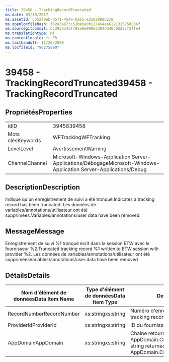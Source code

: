 ```yaml
---
title: 39458 - TrackingRecordTruncated
ms.date: 03/30/2017
ms.assetid: 5352f0eb-d571-454a-bab5-e2162888b218
ms.openlocfilehash: f02a34673c51be6e0b127a64e4622131575d836f
ms.sourcegitcommit: bc293b14af795e0e999e3304dd40c0222cf2ffe4
ms.translationtype: MT
ms.contentlocale: fr-FR
ms.lasthandoff: 11/26/2020
ms.locfileid: "96275890"
---
```

# <a name="39458---trackingrecordtruncated"></a><span data-ttu-id="2969c-102">39458 - TrackingRecordTruncated</span><span class="sxs-lookup"><span data-stu-id="2969c-102">39458 - TrackingRecordTruncated</span></span>

## <a name="properties"></a><span data-ttu-id="2969c-103">Propriétés</span><span class="sxs-lookup"><span data-stu-id="2969c-103">Properties</span></span>  
  
|||  
|-|-|  
|<span data-ttu-id="2969c-104">id</span><span class="sxs-lookup"><span data-stu-id="2969c-104">ID</span></span>|<span data-ttu-id="2969c-105">39458</span><span class="sxs-lookup"><span data-stu-id="2969c-105">39458</span></span>|  
|<span data-ttu-id="2969c-106">Mots clés</span><span class="sxs-lookup"><span data-stu-id="2969c-106">Keywords</span></span>|<span data-ttu-id="2969c-107">WFTracking</span><span class="sxs-lookup"><span data-stu-id="2969c-107">WFTracking</span></span>|  
|<span data-ttu-id="2969c-108">Level</span><span class="sxs-lookup"><span data-stu-id="2969c-108">Level</span></span>|<span data-ttu-id="2969c-109">Avertissement</span><span class="sxs-lookup"><span data-stu-id="2969c-109">Warning</span></span>|  
|<span data-ttu-id="2969c-110">Channel</span><span class="sxs-lookup"><span data-stu-id="2969c-110">Channel</span></span>|<span data-ttu-id="2969c-111">Microsoft-Windows-Application Server-Applications/Débogage</span><span class="sxs-lookup"><span data-stu-id="2969c-111">Microsoft-Windows-Application Server-Applications/Debug</span></span>|  
  
## <a name="description"></a><span data-ttu-id="2969c-112">Description</span><span class="sxs-lookup"><span data-stu-id="2969c-112">Description</span></span>  

 <span data-ttu-id="2969c-113">Indique qu'un enregistrement de suivi a été tronqué.</span><span class="sxs-lookup"><span data-stu-id="2969c-113">Indicates a tracking record has been truncated.</span></span> <span data-ttu-id="2969c-114">Les données de variables/annotations/utilisateur ont été supprimées.</span><span class="sxs-lookup"><span data-stu-id="2969c-114">Variables/annotations/user data have been removed.</span></span>  
  
## <a name="message"></a><span data-ttu-id="2969c-115">Message</span><span class="sxs-lookup"><span data-stu-id="2969c-115">Message</span></span>  

 <span data-ttu-id="2969c-116">Enregistrement de suivi %1 tronqué écrit dans la session ETW avec le fournisseur %2.</span><span class="sxs-lookup"><span data-stu-id="2969c-116">Truncated tracking record %1 written to ETW session with provider %2.</span></span> <span data-ttu-id="2969c-117">Les données de variables/annotations/utilisateur ont été supprimées</span><span class="sxs-lookup"><span data-stu-id="2969c-117">Variables/annotations/user data have been removed</span></span>  
  
## <a name="details"></a><span data-ttu-id="2969c-118">Détails</span><span class="sxs-lookup"><span data-stu-id="2969c-118">Details</span></span>  
  
|<span data-ttu-id="2969c-119">Nom d'élément de données</span><span class="sxs-lookup"><span data-stu-id="2969c-119">Data Item Name</span></span>|<span data-ttu-id="2969c-120">Type d'élément de données</span><span class="sxs-lookup"><span data-stu-id="2969c-120">Data Item Type</span></span>|<span data-ttu-id="2969c-121">Description</span><span class="sxs-lookup"><span data-stu-id="2969c-121">Description</span></span>|  
|--------------------|--------------------|-----------------|  
|<span data-ttu-id="2969c-122">RecordNumber</span><span class="sxs-lookup"><span data-stu-id="2969c-122">RecordNumber</span></span>|<span data-ttu-id="2969c-123">xs:string</span><span class="sxs-lookup"><span data-stu-id="2969c-123">xs:string</span></span>|<span data-ttu-id="2969c-124">Numéro d'enregistrement de suivi.</span><span class="sxs-lookup"><span data-stu-id="2969c-124">The tracking record number.</span></span>|  
|<span data-ttu-id="2969c-125">ProviderId</span><span class="sxs-lookup"><span data-stu-id="2969c-125">ProviderId</span></span>|<span data-ttu-id="2969c-126">xs:string</span><span class="sxs-lookup"><span data-stu-id="2969c-126">xs:string</span></span>|<span data-ttu-id="2969c-127">ID du fournisseur ETW.</span><span class="sxs-lookup"><span data-stu-id="2969c-127">The ETW provider id.</span></span>|  
|<span data-ttu-id="2969c-128">AppDomain</span><span class="sxs-lookup"><span data-stu-id="2969c-128">AppDomain</span></span>|<span data-ttu-id="2969c-129">xs:string</span><span class="sxs-lookup"><span data-stu-id="2969c-129">xs:string</span></span>|<span data-ttu-id="2969c-130">Chaîne retournée par AppDomain.CurrentDomain.FriendlyName.</span><span class="sxs-lookup"><span data-stu-id="2969c-130">The string returned by AppDomain.CurrentDomain.FriendlyName.</span></span>|
